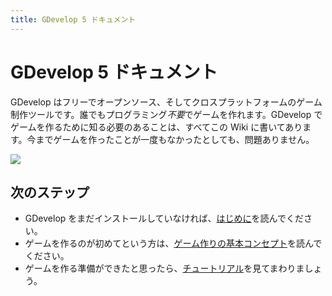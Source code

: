 ```yaml
---
title: GDevelop 5 ドキュメント
---
```

# GDevelop 5 ドキュメント

GDevelop はフリーでオープンソース、そしてクロスプラットフォームのゲーム制作ツールです。誰でもプログラミング*不要*でゲームを作れます。GDevelop でゲームを作るために知る必要のあることは、すべてこの Wiki に書いてあります。今までゲームを作ったことが一度もなかったとしても、問題ありません。

![](/gdevelop5/interface/scene-editor/pasted/20200628-132624.png)

## 次のステップ

* GDevelop をまだインストールしていなければ、[はじめに](/ja/gdevelop5/getting_started)を読んでください。
* ゲームを作るのが初めてという方は、[ゲーム作りの基本コンセプト](/ja/gdevelop5/tutorials/basic-game-making-concepts)を読んでください。
* ゲームを作る準備ができたと思ったら、[チュートリアル](/ja/gdevelop5/tutorials)を見てまわりましょう。
